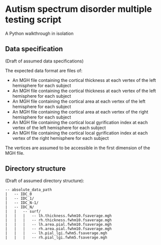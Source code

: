#  Autism spectrum disorder multiple testing script
A Python walkthrough in isolation

## Data specification
(Draft of assumed data specifications)

The expected data format are files of:
- An MGH file containing the cortical thickness at each vertex of the left hemisphere for each subject
- An MGH file containing the cortical thickness at each vertex of the left hemisphere for each subject
- An MGH file containing the cortical area at each vertex of the left hemisphere for each subject
- An MGH file containing the cortical area at each vertex of the right hemisphere for each subject
- An MGH file containing the cortical local gyrification index at each vertex of the left hemisphere for each subject
- An MGH file containing the cortical local gyrification index at each vertex of the right hemisphere for each subject

The vertices are assumed to be accessible in the first dimension of the MGH file.

## Directory structure
(Draft of assumed directory structure):
```
-- absolute_data_path
|   -- IDC_0
|   -- IDC_1/
|   -- IDC_N-1/
|   -- IDC_N/
|   |   -- surf/
|   |   |   -- lh.thickness.fwhm10.fsaverage.mgh
|   |   |   -- rh.thickness.fwhm10.fsaverage.mgh
|   |   |   -- lh.area.pial.fwhm10.fsaverage.mgh
|   |   |   -- rh.area.pial.fwhm10.fsaverage.mgh
|   |   |   -- lh.pial_lgi.fwhm5.fsaverage.mgh
|   |   |   -- rh.pial_lgi.fwhm5.fsaverage.mgh
```
